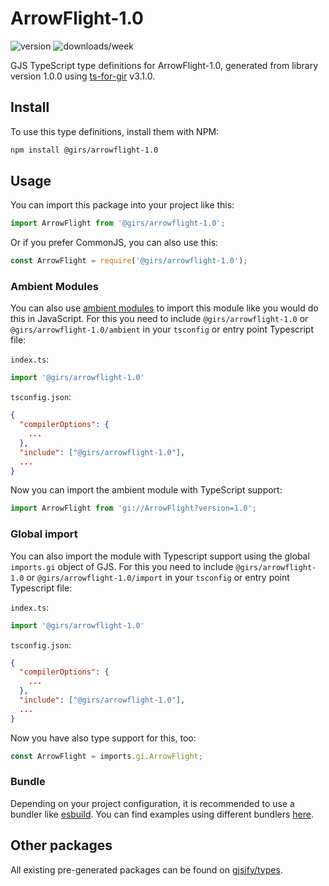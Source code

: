 
# ArrowFlight-1.0

![version](https://img.shields.io/npm/v/@girs/arrowflight-1.0)
![downloads/week](https://img.shields.io/npm/dw/@girs/arrowflight-1.0)


GJS TypeScript type definitions for ArrowFlight-1.0, generated from library version 1.0.0 using [ts-for-gir](https://github.com/gjsify/ts-for-gir) v3.1.0.


## Install

To use this type definitions, install them with NPM:
```bash
npm install @girs/arrowflight-1.0
```

## Usage

You can import this package into your project like this:
```ts
import ArrowFlight from '@girs/arrowflight-1.0';
```

Or if you prefer CommonJS, you can also use this:
```ts
const ArrowFlight = require('@girs/arrowflight-1.0');
```

### Ambient Modules

You can also use [ambient modules](https://github.com/gjsify/ts-for-gir/tree/main/packages/cli#ambient-modules) to import this module like you would do this in JavaScript.
For this you need to include `@girs/arrowflight-1.0` or `@girs/arrowflight-1.0/ambient` in your `tsconfig` or entry point Typescript file:

`index.ts`:
```ts
import '@girs/arrowflight-1.0'
```

`tsconfig.json`:
```json
{
  "compilerOptions": {
    ...
  },
  "include": ["@girs/arrowflight-1.0"],
  ...
}
```

Now you can import the ambient module with TypeScript support: 

```ts
import ArrowFlight from 'gi://ArrowFlight?version=1.0';
```

### Global import

You can also import the module with Typescript support using the global `imports.gi` object of GJS.
For this you need to include `@girs/arrowflight-1.0` or `@girs/arrowflight-1.0/import` in your `tsconfig` or entry point Typescript file:

`index.ts`:
```ts
import '@girs/arrowflight-1.0'
```

`tsconfig.json`:
```json
{
  "compilerOptions": {
    ...
  },
  "include": ["@girs/arrowflight-1.0"],
  ...
}
```

Now you have also type support for this, too:

```ts
const ArrowFlight = imports.gi.ArrowFlight;
```

### Bundle

Depending on your project configuration, it is recommended to use a bundler like [esbuild](https://esbuild.github.io/). You can find examples using different bundlers [here](https://github.com/gjsify/ts-for-gir/tree/main/examples).

## Other packages

All existing pre-generated packages can be found on [gjsify/types](https://github.com/gjsify/types).

